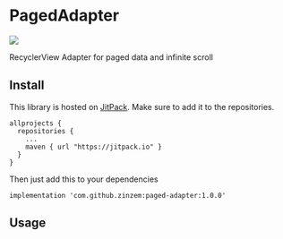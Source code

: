 # PagedAdapter
[![](https://jitpack.io/v/zinzem/paged-adapter.svg)](https://jitpack.io/#zinzem/paged-adapter)

RecyclerView Adapter for paged data and infinite scroll

## Install
This library is hosted on [JitPack](https://jitpack.io/). Make sure to add it to the repositories.
```
allprojects {
  repositories {
    ...
    maven { url "https://jitpack.io" }
  }
}
```
Then just add this to your dependencies
```
implementation 'com.github.zinzem:paged-adapter:1.0.0'
```

## Usage
